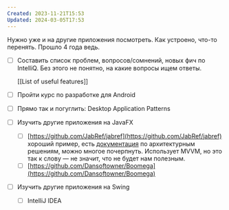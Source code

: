 ```yaml
---
Created: 2023-11-21T15:53
Updated: 2024-03-05T17:53
---
```

Нужно уже и на другие приложения посмотреть. Как устроено, что-то перенять. Прошло 4 года ведь.

- [ ] Составить список проблем, вопросов/сомнений, новых фич по IntelliQ. Без этого не понятно, на какие вопросы ищем ответы.
    
    [[List of useful features]]
    
- [ ] Пройти курс по разработке для Android
- [ ] Прямо так и погуглить: Desktop Application Patterns
- [ ] Изучить другие приложения на JavaFX
    - [ ] [https://github.com/JabRef/jabref](https://github.com/JabRef/jabref) хороший пример, есть [документация](https://devdocs.jabref.org/getting-into-the-code/high-level-documentation.html) по архитектурным решениям, можно многое почерпнуть. Использует MVVM, но это так к слову — не значит, что не будет нам полезным.
    - [ ] [https://github.com/Dansoftowner/Boomega](https://github.com/Dansoftowner/Boomega)
- [ ] Изучить другие приложения на Swing
    - [ ] IntelliJ IDEA